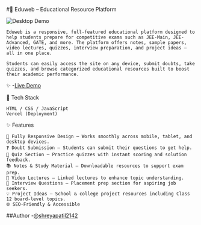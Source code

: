 
#📘 Eduweb – Educational Resource Platform

![Desktop Demo]("./eduweb.png")

```
Eduweb is a responsive, full-featured educational platform designed to help students prepare for competitive exams such as JEE-Main, JEE-Advanced, GATE, and more. The platform offers notes, sample papers, video lectures, quizzes, interview preparation, and project ideas — all in one place.

Students can easily access the site on any device, submit doubts, take quizzes, and browse categorized educational resources built to boost their academic performance.
```
✨ -[Live Demo](https://final-project-lovat-zeta.vercel.app/)

🚀 Tech Stack
```
HTML / CSS / JavaScript
Vercel (Deployment)

```
✨ Features
```
📱 Fully Responsive Design – Works smoothly across mobile, tablet, and desktop devices.
❓ Doubt Submission – Students can submit their questions to get help.
🧠 Quiz Section – Practice quizzes with instant scoring and solution feedback.
📚 Notes & Study Material – Downloadable resources to support exam prep.
🎥 Video Lectures – Linked lectures to enhance topic understanding.
📝 Interview Questions – Placement prep section for aspiring job seekers.
💡 Project Ideas – School & college project resources including Class 12 board-level topics.
🌐 SEO-Friendly & Accessible
```

##Author
-[@shreyapatil2142](https://github.com/Shreyapatil2142)
